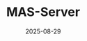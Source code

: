 ---
layout: post
title:  "MAS-Server"
date:   2025-08-29
excerpt: "Monitoring Application System Server"
project: true
tag:
- project
comments: false
---
